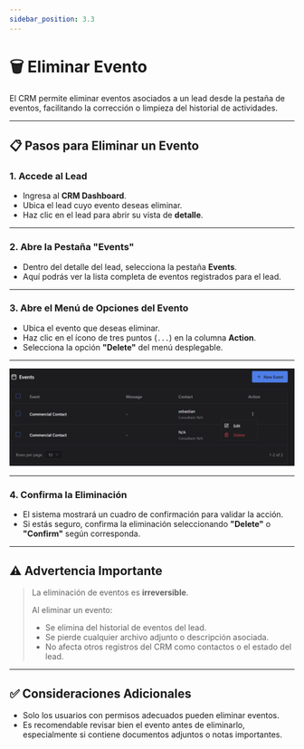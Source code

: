 ```yaml
---
sidebar_position: 3.3
---
```



# 🗑️ Eliminar Evento
El CRM permite eliminar eventos asociados a un lead desde la pestaña de eventos, facilitando la corrección o limpieza del historial de actividades.

---

## 📋 Pasos para Eliminar un Evento

### 1. Accede al Lead
- Ingresa al **CRM Dashboard**.
- Ubica el lead cuyo evento deseas eliminar.
- Haz clic en el lead para abrir su vista de **detalle**.

---

### 2. Abre la Pestaña "Events"
- Dentro del detalle del lead, selecciona la pestaña **Events**.
- Aquí podrás ver la lista completa de eventos registrados para el lead.

---

### 3. Abre el Menú de Opciones del Evento
- Ubica el evento que deseas eliminar.
- Haz clic en el ícono de tres puntos (`...`) en la columna **Action**.
- Selecciona la opción **"Delete"** del menú desplegable.

---

![alt text](<../../../static/img/Eventos/eliminar evento.png>)

---

### 4. Confirma la Eliminación
- El sistema mostrará un cuadro de confirmación para validar la acción.
- Si estás seguro, confirma la eliminación seleccionando **"Delete"** o **"Confirm"** según corresponda.

---

## ⚠️ Advertencia Importante
> La eliminación de eventos es **irreversible**.
>
> Al eliminar un evento:
> - Se elimina del historial de eventos del lead.
> - Se pierde cualquier archivo adjunto o descripción asociada.
> - No afecta otros registros del CRM como contactos o el estado del lead.

---

## ✅ Consideraciones Adicionales
- Solo los usuarios con permisos adecuados pueden eliminar eventos.
- Es recomendable revisar bien el evento antes de eliminarlo, especialmente si contiene documentos adjuntos o notas importantes.
